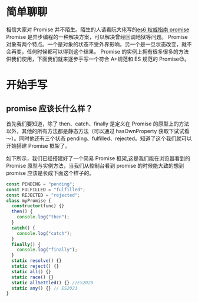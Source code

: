 <!--
 * @Author: yukiball yukiball
 * @Date: 2024-07-08 17:24:52
 * @LastEditors: yukiball yukiball
 * @LastEditTime: 2024-07-15 02:01:12
 * @FilePath: \display\docs\promise\introPromise.md
 * @Description: 
 * 
 * Copyright (c) 2024 by ${git_name_email}, All Rights Reserved. 
-->
# 简单聊聊

相信大家对 Promise 并不陌生。陌生的人请看阮大佬写的[es6 权威指南 promise](https://es6.ruanyifeng.com/#docs/promise)
Promise 是异步编程的一种解决方案，可以解决曾经回调地狱等问题。
Promise 对象有两个特点。一个是对象的状态不受外界影响。另一个是一旦状态改变，就不会再变，任何时候都可以得到这个结果。
Promise 的实例上拥有很多很多的方法供我们使用，下面我们就来逐步手写一个符合 A+规范和 ES 规范的 Promise:wink:。

# 开始手写

## promise 应该长什么样？

首先我们要知道，除了 then、catch、finally 是定义在 Promise 的原型上的方法以外，其他的所有方法都是静态方法（可以通过 hasOwnProperty 获取下试试看～）。同时他还有三个状态 pending、fulfilled、rejected。知道了这个我们就可以开始搭建 Promise 框架了。

如下所示，我们已经搭建好了一个简易 Promise 框架,这是我们能在浏览器看到的 Promise 原型与实例方法，当我们从控制台看到 promise 的时候能大致的想到 promise 应该是长成下面这个样子的。

```ts
const PENDING = "pending";
const FULFILLED = "fulfilled";
const REJECTED = "rejected";
class myPromise {
  constructor(func) {}
  then() {
    console.log("then");
  }
  catch() {
    console.log("catch");
  }
  finally() {
    console.log("finally");
  }
  static resolve() {}
  static reject() {}
  static all() {}
  static race() {}
  static allSettled() {} //ES2020
  static any() {} // ES2021
}
```

